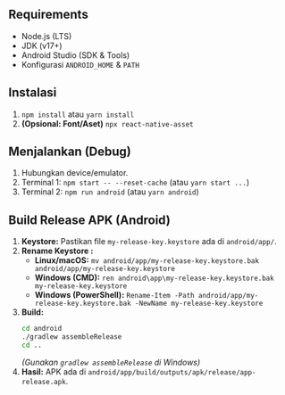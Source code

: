 ## Requirements

- Node.js (LTS)
- JDK (v17+)
- Android Studio (SDK & Tools)
- Konfigurasi `ANDROID_HOME` & `PATH`

## Instalasi

1.  `npm install` atau `yarn install`
2.  **(Opsional: Font/Aset)** `npx react-native-asset`

## Menjalankan (Debug)

1.  Hubungkan device/emulator.
2.  Terminal 1: `npm start -- --reset-cache` (atau `yarn start ...`)
3.  Terminal 2: `npm run android` (atau `yarn android`)

## Build Release APK (Android)

1.  **Keystore:** Pastikan file `my-release-key.keystore` ada di `android/app/`.
2.  **Rename Keystore :**
    - **Linux/macOS:** `mv android/app/my-release-key.keystore.bak android/app/my-release-key.keystore`
    - **Windows (CMD):** `ren android\app\my-release-key.keystore.bak my-release-key.keystore`
    - **Windows (PowerShell):** `Rename-Item -Path android/app/my-release-key.keystore.bak -NewName my-release-key.keystore`
3.  **Build:**
    ```bash
    cd android
    ./gradlew assembleRelease
    cd ..
    ```
    _(Gunakan `gradlew assembleRelease` di Windows)_
4.  **Hasil:** APK ada di `android/app/build/outputs/apk/release/app-release.apk`.
